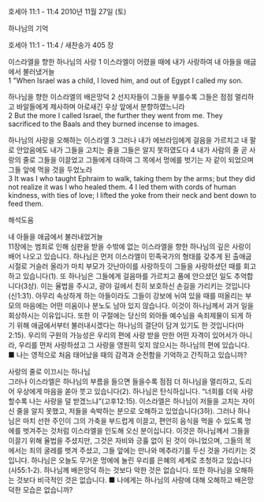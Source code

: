 호세아 11:1 - 11:4 
2010년 11월 27일 (토)

하나님의 기억



호세아 11:1 - 11:4 / 새찬송가 405 장


이스라엘을 향한 하나님의 사랑 
1 이스라엘이 어렸을 때에 내가 사랑하여 내 아들을 애굽에서 불러냈거늘  
1 "When Israel was a child, I loved him, and out of Egypt I called my son. 

하나님을 향한 이스라엘의 배은망덕
2 선지자들이 그들을 부를수록 그들은 점점 멀리하고 바알들에게 제사하며 아로새긴 우상 앞에서 분향하였느니라  
2 But the more I called Israel, the further they went from me. They sacrificed to the Baals and they burned incense to images. 

하나님의 사랑을 오해하는 이스라엘
3 그러나 내가 에브라임에게 걸음을 가르치고 내 팔로 안았음에도 내가 그들을 고치는 줄을 그들은 알지 못하였도다  4 내가 사람의 줄 곧 사랑의 줄로 그들을 이끌었고 그들에게 대하여 그 목에서 멍에를 벗기는 자 같이 되었으며 그들 앞에 먹을 것을 두었노라  
3 It was I who taught Ephraim to walk, taking them by the arms; but they did not realize it was I who healed them. 4 I led them with cords of human kindness, with ties of love; I lifted the yoke from their neck and bent down to feed them.

해석도움





내 아들을 애굽에서 불러내었거늘  
11장에는 범죄로 인해 심판을 받을 수밖에 없는 이스라엘을 향한 하나님의 깊은 사랑이 배어 나오고 있습니다. 하나님은 먼저 이스라엘이 민족국가의 형태를 갖추게 된 출애굽 시절로 거슬러 올라가 마치 부모가 갓난아이를 사랑하듯이 그들을 사랑하셨던 때를 회고하고 있습니다(1). 또 하나님은 그들에게 걸음마를 가르치고 품에 안으셨던 일도 추억합니다(3상). 이는 율법을 주시고, 광야 길에서 친히 보호하신 손길을 가리키는 것입니다(신1:31). 아무리 속상하게 하는 아들이라도 그들이 강보에 뉘여 있을 때를 떠올리는 부모의 마음에는 어떤 미움이나 분노도 남아 있지 않습니다. 이것이 하나님께서 과거 일을 회상하시는 이유입니다. 또한 이 구절에는 당신의 외아들 예수님을 속죄제물이 되게 하기 위해 애굽에서부터 불러내시겠다는 하나님의 결단이 담겨 있기도 한 것입니다(마2:15). 우리의 구원의 가능성은 우리의 편에 사랑 받을 만한 어떤 자격이 있어서가 아니라, 우리를 먼저 사랑하셨고 그 사랑을 영원히 잊지 않으시는 하나님의 편에 있습니다. 
■ 나는 영적으로 처음 태어났을 때의 감격과 순전함을 기억하고 간직하고 있습니까? 

사랑의 줄로 이끄시는 하나님  
그러나 이스라엘은 하나님의 부름을 들으면 들을수록 점점 더 하나님을 멀리하고, 도리어 우상에게 마음을 쏟아 붓고 있습니다(2). 하나님은 탄식하십니다. “너희를 더욱 사랑할수록 나는 사랑을 덜 받겠느냐”(고후12:15). 이스라엘은 하나님이 저들을 고치는 자이신 줄을 알지 못했고, 저들을 속박하는 분으로 오해하고 있었습니다(3하). 그러나 하나님은 마치 선한 주인이 그의 가축을 부드럽게 이끌고, 편안히 음식을 먹을 수 있도록 멍에를 벗겨주는 것처럼 이스라엘을 인도해 오신 분이십니다. 이것은 하나님께서 그들을 이끌기 위해 율법을 주셨지만, 그것은 자비와 긍휼 없이 된 것이 아니었으며, 그들의 목에서는 죄의 굴레를 벗겨 주셨고, 그들 앞에는 만나와 메추라기를 두신 것을 가리키는 것입니다. 하나님은 오늘도 무거운 멍에에 눌린 우리를 은혜의 세계로 초청하고 있습니다(사55:1-2). 하나님께 배은망덕 하는 것보다 악한 것은 없습니다. 또한 하나님을 오해하는 것보다 비극적인 것은 없습니다.
■ 나에게는 하나님의 사랑에 대해 오해하고 배은망덕한 모습은 없습니까?